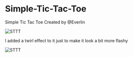 # Simple-Tic-Tac-Toe
Simple Tic Tac Toe 
Created by @Everlin

![STTT](https://user-images.githubusercontent.com/119197050/233876072-fba448c2-6449-43b1-ba6e-a5b6b46ebb83.png)

I added a twirl effect to it just to make it look a bit more flashy

![STTT](https://user-images.githubusercontent.com/119197050/233877457-b070ef02-f28f-4695-aa4a-46b753e445e5.gif)
